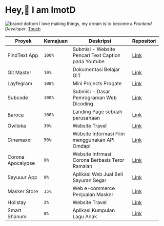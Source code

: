 # Hey,👋 I am **ImotD** 
![brand-dottom](https://dottomuniverse.space/img/outline-logo.b2c23c3e.svg) I love making things, my dream is to become a _Frontend Developer_. [Touch](https://en.wikipedia.org/wiki/Front-end_web_development)


| Proyek      | Kemajuan | Deskripsi      | Repositori |
| ----------- | ----------- | ----------- | ----------- |
| FindText App      | `100%`      | Submisi - Website Pencari Text Caption pada Youtube | [Link](https://github.com/imotD/submission-vuejs-app)       |
| Git Master     | `10%`      | Dokumentasi Belajar GIT | [Link](https://github.com/imotD/git-master)       |
| Layfegram     | `100%`      | Mini Projects Progate | [Link](https://github.com/imotD/layfegram)       |
| Subcode     | `100%`      | Submisi - Dasar Pemrograman Web Dicoding | [Link](https://gitlab.com/dottom/submission.dicoding)       |
| Baroca    | `100%`      | Landing Page sebuah perusahaan | [Link](https://barocatrimedianusantara.netlify.app/)       |
| Owlloka     | `30%`      | Website Travel | [Link](https://gitlab.com/dottom/owlloka-travel)       |
| Cinemaxxi     | `50%`      | Website Informasi Film menggunakan API Omdapi | [Link](https://github.com/imotD/Indoxxi-imdb)       |
| Corona Apocalypse     | `0%`      | Website Infrmasi Corona Berbasis Teror Ramalan | [Link](https://github.com/imotD/corona-apocalypse)       |
| Sayuuur App    | `0%`      | Aplikasi Web Jual Beli Sayuran Segar | [Link](https://github.com/imotD/sayuuur-apps)       |
| Masker Store    | `15%`      | Web e-commerce Penjualan Masker | [Link](https://github.com/imotD/MaskerStore)       |
| Holistay    | `2%`      | Website Travel | [Link](https://github.com/imotD/holistay)       |
| Smart Shanum    | `0%`      | Aplikasi Kumpulan Lagu Anak | [Link](https://github.com/imotD/smart-shanum)       |


